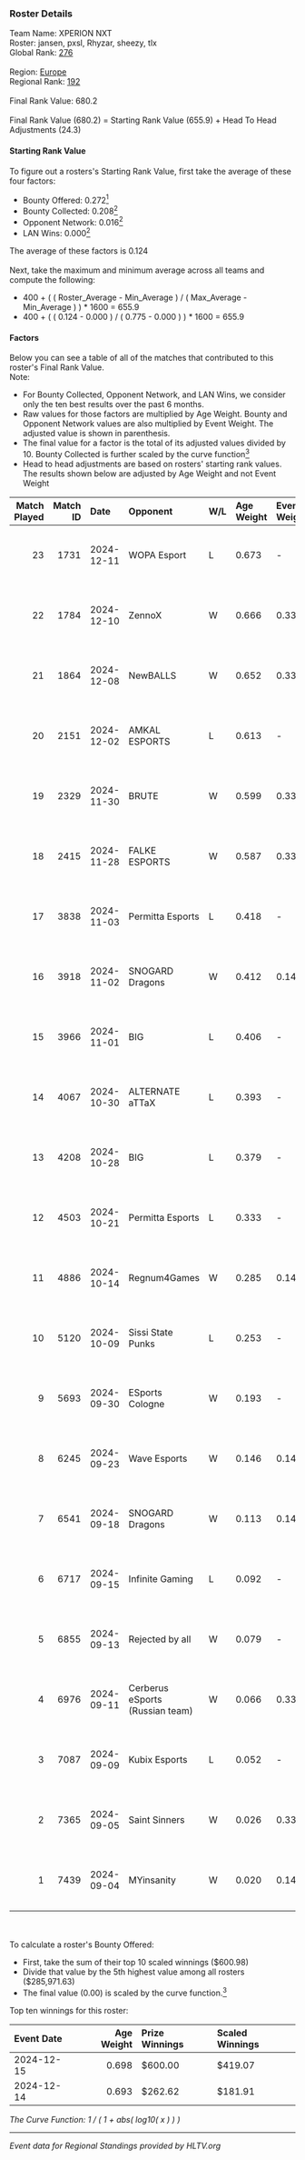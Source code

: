 ### Roster Details<br />
Team Name: XPERION NXT<br />
Roster: jansen, pxsl, Rhyzar, sheezy, tlx<br />
Global Rank: [276](../../standings_global_2025_02_28.md)<br />
<br />
Region: [Europe]( ../../standings_europe_2025_02_28.md)<br />
Regional Rank: [192]( ../../standings_europe_2025_02_28.md)<br />
<br />
Final Rank Value:  680.2<br />
<br />
Final Rank Value (680.2) = Starting Rank Value (655.9) + Head To Head Adjustments (24.3)<br />

#### Starting Rank Value<br />
To figure out a rosters's Starting Rank Value, first take the average of these four factors:<br />
- Bounty Offered: 0.272[<sup>1</sup>](#table2)
- Bounty Collected: 0.208[<sup>2</sup>](#table1)
- Opponent Network: 0.016[<sup>2</sup>](#table1)
- LAN Wins: 0.000[<sup>2</sup>](#table1)

The average of these factors is 0.124<br />
<br />
Next, take the maximum and minimum average across all teams and compute the following:<br />
- 400 + ( ( Roster_Average - Min_Average ) / ( Max_Average - Min_Average ) ) * 1600 = 655.9
- 400 + ( ( 0.124 - 0.000 ) / ( 0.775 - 0.000 ) ) * 1600 = 655.9


#### Factors<br />
Below you can see a table of all of the matches that contributed to this roster's Final Rank Value.<br />
Note:<br />

- For Bounty Collected, Opponent Network, and LAN Wins, we consider only the ten best results over the past 6 months.
- Raw values for those factors are multiplied by Age Weight. Bounty and Opponent Network values are also multiplied by Event Weight. The adjusted value is shown in parenthesis.
- The final value for a factor is the total of its adjusted values divided by 10. Bounty Collected is further scaled by the curve function[<sup>3</sup>](#curveFunction)
- Head to head adjustments are based on rosters' starting rank values. The results shown below are adjusted by Age Weight and not Event Weight
<span id="table1"></span><br />


| Match Played | Match ID | Date       | Opponent                        | W/L | Age Weight | Event Weight | Bounty Collected | Opponent Network | LAN Wins  | H2H Adj. | Roster                            |
| -: | -: | :- | :- | :- | :- | :- | :- | :- | :- | -: | :- |
|           23 |     1731 | 2024-12-11 | WOPA Esport                     | L   | 0.673      | -            | -                | -                | -         |    -6.37 | jansen, pxsl, Rhyzar, sheezy, tlx |
|           22 |     1784 | 2024-12-10 | ZennoX                          | W   | 0.666      | 0.333        | 0.001 (0.000)    | 0.092 (0.020)    | 0 (0.000) |    10.44 | jansen, pxsl, Rhyzar, sheezy, tlx |
|           21 |     1864 | 2024-12-08 | NewBALLS                        | W   | 0.652      | 0.333        | 0.001 (0.000)    | 0.194 (0.042)    | 0 (0.000) |    10.56 | jansen, pxsl, Rhyzar, sheezy, tlx |
|           20 |     2151 | 2024-12-02 | AMKAL ESPORTS                   | L   | 0.613      | -            | -                | -                | -         |    -5.56 | jansen, pxsl, Rhyzar, sheezy, tlx |
|           19 |     2329 | 2024-11-30 | BRUTE                           | W   | 0.599      | 0.333        | 0.005 (0.001)    | 0.371 (0.074)    | 0 (0.000) |    11.26 | jansen, pxsl, Rhyzar, sheezy, tlx |
|           18 |     2415 | 2024-11-28 | FALKE ESPORTS                   | W   | 0.587      | 0.333        | 0.000 (0.000)    | 0.045 (0.009)    | 0 (0.000) |     3.74 | jansen, pxsl, Rhyzar, sheezy, tlx |
|           17 |     3838 | 2024-11-03 | Permitta Esports                | L   | 0.418      | -            | -                | -                | -         |    -4.36 | jansen, pxsl, Rhyzar, sheezy, tlx |
|           16 |     3918 | 2024-11-02 | SNOGARD Dragons                 | W   | 0.412      | 0.143        | 0.000 (0.000)    | 0.042 (0.002)    | 0 (0.000) |     5.44 | jansen, pxsl, Rhyzar, sheezy, tlx |
|           15 |     3966 | 2024-11-01 | BIG                             | L   | 0.406      | -            | -                | -                | -         |    -0.15 | jansen, pxsl, Rhyzar, sheezy, tlx |
|           14 |     4067 | 2024-10-30 | ALTERNATE aTTaX                 | L   | 0.393      | -            | -                | -                | -         |    -2.04 | jansen, pxsl, Rhyzar, sheezy, tlx |
|           13 |     4208 | 2024-10-28 | BIG                             | L   | 0.379      | -            | -                | -                | -         |    -0.14 | jansen, pxsl, Rhyzar, sheezy, tlx |
|           12 |     4503 | 2024-10-21 | Permitta Esports                | L   | 0.333      | -            | -                | -                | -         |    -3.65 | jansen, pxsl, Rhyzar, sheezy, tlx |
|           11 |     4886 | 2024-10-14 | Regnum4Games                    | W   | 0.285      | 0.143        | 0.003 (0.000)    | 0.125 (0.005)    | 0 (0.000) |     4.20 | jansen, pxsl, Rhyzar, sheezy, tlx |
|           10 |     5120 | 2024-10-09 | Sissi State Punks               | L   | 0.253      | -            | -                | -                | -         |    -4.48 | jansen, pxsl, Rhyzar, sheezy, tlx |
|            9 |     5693 | 2024-09-30 | ESports Cologne                 | W   | 0.193      | -            | -                | -                | 0 (0.000) |     1.59 | jansen, pxsl, Rhyzar, sheezy, tlx |
|            8 |     6245 | 2024-09-23 | Wave Esports                    | W   | 0.146      | 0.143        | 0.002 (0.000)    | 0.123 (0.003)    | 0 (0.000) |     2.21 | jansen, pxsl, Rhyzar, sheezy, tlx |
|            7 |     6541 | 2024-09-18 | SNOGARD Dragons                 | W   | 0.113      | 0.143        | 0.000 (0.000)    | 0.042 (0.001)    | 0 (0.000) |     1.52 | jansen, pxsl, Rhyzar, sheezy, tlx |
|            6 |     6717 | 2024-09-15 | Infinite Gaming                 | L   | 0.092      | -            | -                | -                | -         |    -1.70 | jansen, pxsl, Rhyzar, sheezy, tlx |
|            5 |     6855 | 2024-09-13 | Rejected by all                 | W   | 0.079      | -            | -                | -                | 0 (0.000) |     0.66 | jansen, pxsl, Rhyzar, sheezy, tlx |
|            4 |     6976 | 2024-09-11 | Cerberus eSports (Russian team) | W   | 0.066      | 0.333        | 0.000 (0.000)    | 0.088 (0.002)    | -         |     0.89 | jansen, pxsl, Rhyzar, sheezy, tlx |
|            3 |     7087 | 2024-09-09 | Kubix Esports                   | L   | 0.052      | -            | -                | -                | -         |    -0.27 | jansen, pxsl, Rhyzar, sheezy, tlx |
|            2 |     7365 | 2024-09-05 | Saint Sinners                   | W   | 0.026      | 0.333        | -                | 0.066 (0.001)    | -         |     0.23 | jansen, pxsl, Rhyzar, sheezy, tlx |
|            1 |     7439 | 2024-09-04 | MYinsanity                      | W   | 0.020      | 0.143        | 0.003 (0.000)    | -                | -         |     0.32 | jansen, pxsl, Rhyzar, sheezy, tlx |

<br />
<span id="table2"></span><br />
To calculate a roster's Bounty Offered:<br />

- First, take the sum of their top 10 scaled winnings ($600.98)
- Divide that value by the 5th highest value among all rosters ($285,971.63)
- The final value (0.00) is scaled by the curve function.[<sup>3</sup>](#curveFunction)

Top ten winnings for this roster:<br />

| Event Date | Age Weight | Prize Winnings | Scaled Winnings |
| :- | -: | :- | :- |
| 2024-12-15 |      0.698 | $600.00        | $419.07         |
| 2024-12-14 |      0.693 | $262.62        | $181.91         |


<span id="curveFunction"></span>_The Curve Function: 1 / ( 1 + abs( log10( x ) ) )_<br />

---
_Event data for Regional Standings provided by HLTV.org_<br />
